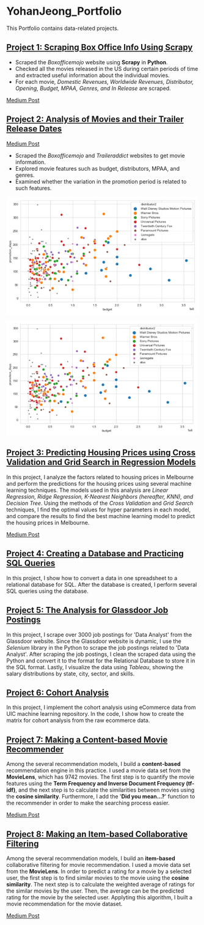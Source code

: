 # YohanJeong_Portfolio
This Portfolio contains data-related projects.  

## [Project 1: Scraping Box Office Info Using Scrapy](https://github.com/yjeong5126/scraping_boxofficemojo)

- Scraped the *Boxofficemojo* website using **Scrapy** in **Python**. 
- Checked all the movies released in the US during certain periods of time and extracted useful information about the individual movies. 
- For each movie, *Domestic Revenues, Worldwide Revenues, Distributor, Opening, Budget, MPAA, Genres, and In Release* are scraped.

[Medium Post](https://medium.com/analytics-vidhya/scraping-box-office-info-with-scrapy-f23f1f2d684f)

## [Project 2: Analysis of Movies and their Trailer Release Dates](https://github.com/yjeong5126/movietrailer_releasedate) 

[Medium Post](https://medium.com/@yjeong5126/analysis-of-movie-trailer-release-date-3c6e30681aea)

- Scraped the *Boxofficemojo* and *Traileraddict* websites to get movie information.
- Explored movie features such as budget, distributors, MPAA, and genres.
- Examined whether the variation in the promotion period is related to such features. 

![](https://github.com/yjeong5126/YohanJeong_Portfolio/blob/main/images/budget_promotiondays.PNG)

<img src="https://github.com/yjeong5126/YohanJeong_Portfolio/blob/main/images/budget_promotiondays.PNG" width="500" height="300">

## [Project 3: Predicting Housing Prices using Cross Validation and Grid Search in Regression Models](https://github.com/yjeong5126/housing_prices)

In this project, I analyze the factors related to housing prices in Melbourne and perform the predictions for the housing prices using several machine learning techniques. The models used in this analysis are *Linear Regression, Ridge Regression, K-Nearest Neighbors (hereafter, KNN), and Decision Tree*. Using the methods of the *Cross Validation* and *Grid Search* techniques, I find the optimal values for hyper parameters in each model, and compare the results to find the best machine learning model to predict the housing prices in Melbourne. 

[Medium Post](https://medium.com/@yjeong5126/predicting-housing-prices-in-melbourne-e3d5f49abf20)

## [Project 4: Creating a Database and Practicing SQL Queries](https://github.com/yjeong5126/sql_sample_sales_data)

In this project, I show how to convert a data in one spreadsheet to a relational database for SQL. After the database is created, I perform several SQL queries using the database.

## [Project 5: The Analysis for Glassdoor Job Postings](https://github.com/yjeong5126/glassdoor_data_analyst)

In this project, I scrape over 3000 job postings for 'Data Analyst' from the Glassdoor website. Since the Glassdoor website is dynamic, I use the *Selenium* library in the Python to scrape the job postings related to 'Data Analyst'. After scraping the job postings, I clean the scraped data using the Python and convert it to the format for the Relational Database to store it in the SQL format. Lastly, I visualize the data using *Tableau*, showing the salary distributions by state, city, sector, and skills.

## [Project 6: Cohort Analysis](https://github.com/yjeong5126/eCommerce-Analysis/blob/master/cohort_analysis/e_commerce_cohort_analysis.ipynb)

In this project, I implement the cohort analysis using eCommerce data from UIC machine learning repository. In the code, I show how to create the matrix for cohort analysis from the raw ecommerce data. 

## [Project 7: Making a Content-based Movie Recommender](https://github.com/yjeong5126/movie_recommender)

Among the several recommendation models, I build a **content-based** recommendation engine in this practice. I used a movie data set from the **MovieLens**, which has 9742 movies. The first step is to quantify the movie features using the **Term Frequency and Inverse Document Frequency (tf-idf)**, and the next step is to calculate the similarities between movies using the **cosine similarity**. Furthermore, I add the '**Did you mean...?**' function to the recommender in order to make the searching process easier.

[Medium Post](https://yjeong5126.medium.com/creating-content-based-movie-recommender-with-python-7f7d1b739c63)

## [Project 8: Making an Item-based Collaborative Filtering](https://github.com/yjeong5126/movie_recommender)

Among the several recommendation models, I build an **item-based** collaborative filtering for movie recommendation. I used a movie data set from the **MovieLens**. In order to predict a rating for a movie by a selected user, the first step is to find similar movies to the movie using the **cosine similarity**. The next step is to calculate the weighted average of ratings for the similar movies by the user. Then, the average can be the predicted rating for the movie by the selected user. Applyting this algorithm, I built a movie recommendation for the movie dataset.

[Medium Post](https://yjeong5126.medium.com/item-based-collaborative-filtering-in-python-91f747200fab)

